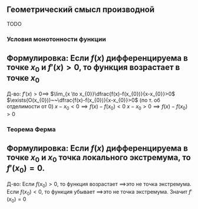 ## Геометрический смысл производной
TODO
### Условия монотонности функции
Формулировка:
	Если $f(x)$ дифференцируема в точке $x_{0}$ и $f\prime(x)>0$, то функция возрастает в точке $x_{0}$
---
Д-во:
	$f\prime(x)>0 \implies$ $\lim_{x \to x_{0}}\dfrac{f(x)-f(x_{0})}{x-x_{0}}>0$
	 $\exists{O(x_{0})}~~\dfrac{f(x)-f(x_{0})}{x-x_{0}}>0$ (по т. об отделимости от 0)
	 $x -x_{0} <0 \implies f(x)-f(x_{0})<0$
	  $x -x_{0} >0 \implies f(x)-f(x_{0})>0$
### Теорема Ферма
Формулировка:
	Если $f(x)$ дифференцируема в точке $x_{0}$ и $x_{0}$ точка локального экстремума, то $f\prime(x_{0}) =0$.
---
Д-во:
	Если $f(x_{0}) > 0$, то функция возрастает $\implies$это не точка экстремума.
	 Если $f(x_{0}) < 0$, то функция убывает $\implies$это не точка экстремума.
	 Значит $f\prime(x_{0}) =0$
